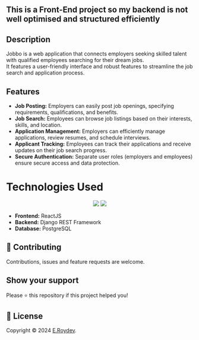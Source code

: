 ## This is a Front-End project so my backend is not well optimised and structured efficiently

## Description 
Jobbo is a web application that connects employers seeking skilled talent with qualified employees searching for their dream jobs.<br> It features a user-friendly interface and robust features to streamline the job search and application process.


## Features
<ul>
  <li><strong>Job Posting:</strong> Employers can easily post job openings, specifying requirements, qualifications, and benefits.</li>
  <li><strong>Job Search:</strong> Employees can browse job listings based on their interests, skills, and location.</li>
  <li><strong>Application Management:</strong> Employers can efficiently manage applications, review resumes, and schedule interviews.</li>
  <li><strong>Applicant Tracking:</strong> Employees can track their applications and receive updates on their job search progress.</li>
  <li><strong>Secure Authentication:</strong> Separate user roles (employers and employees) ensure secure access and data protection.</li>
</ul>

<h1>Technologies Used</h1>
<div align="center">
    <img src="https://skillicons.dev/icons?i=react,html,css,django" />
    <img src="https://skillicons.dev/icons?i=python,javascript,postgres" /><br>
</div>
<ul>
  <li><strong>Frontend:</strong> ReactJS</li>
  <li><strong>Backend:</strong> Django REST Framework</li>
  <li><strong>Database:</strong> PostgreSQL</li>
</ul>


## 🤝 Contributing

Contributions, issues and feature requests are welcome.<br />



## Show your support

Please ⭐️ this repository if this project helped you!

## 📝 License

Copyright © 2024 [E.Roydev](https://github.com/E.Roydev).<br />



